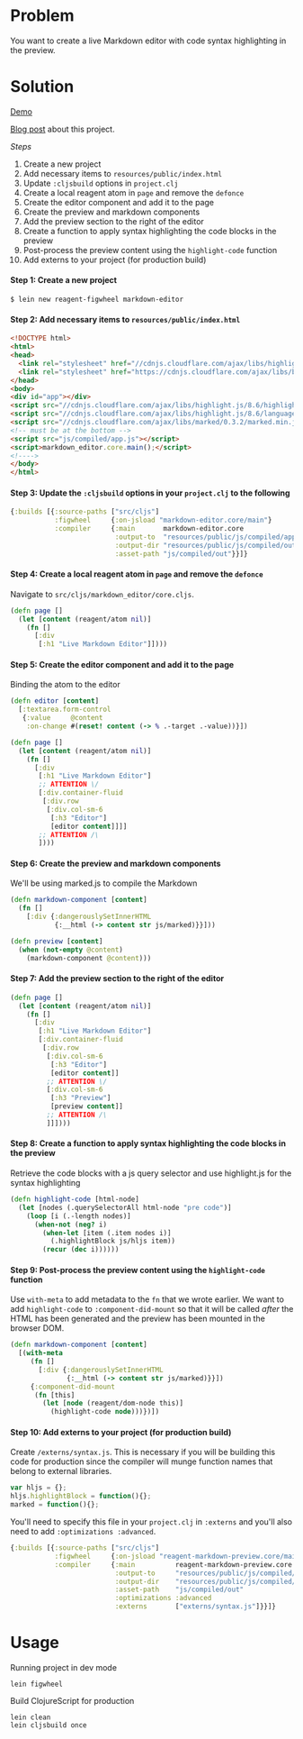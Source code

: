 # Problem

You want to create a live Markdown editor with code syntax highlighting in the preview.

# Solution

[Demo](https://rawgit.com/lacarmen/reagent-markdown-editor/master/demo/editor.html)

[Blog post](http://carmenla.me/blog/posts/2015-06-23-reagent-live-markdown-editor.html) about this project.

*Steps*

1. Create a new project
2. Add necessary items to `resources/public/index.html`
3. Update `:cljsbuild` options in `project.clj` 
4. Create a local reagent atom in `page` and remove the `defonce`
5. Create the editor component and add it to the page
6. Create the preview and markdown components
7. Add the preview section to the right of the editor
8. Create a function to apply syntax highlighting the code blocks in the preview
9. Post-process the preview content using the `highlight-code` function
10. Add externs to your project (for production build)

#### Step 1: Create a new project

```
$ lein new reagent-figwheel markdown-editor
```

#### Step 2: Add necessary items to `resources/public/index.html`

```html
<!DOCTYPE html>
<html>
<head>
  <link rel="stylesheet" href="//cdnjs.cloudflare.com/ajax/libs/highlight.js/8.6/styles/default.min.css">
  <link rel="stylesheet" href="https://cdnjs.cloudflare.com/ajax/libs/bootswatch/3.1.1-1/css/united/bootstrap.min.css">
</head>
<body>
<div id="app"></div>
<script src="//cdnjs.cloudflare.com/ajax/libs/highlight.js/8.6/highlight.min.js"></script>
<script src="//cdnjs.cloudflare.com/ajax/libs/highlight.js/8.6/languages/clojure.min.js"></script>
<script src="//cdnjs.cloudflare.com/ajax/libs/marked/0.3.2/marked.min.js"></script>
<!-- must be at the bottom -->
<script src="js/compiled/app.js"></script>
<script>markdown_editor.core.main();</script>
<!---->
</body>
</html>
```

#### Step 3: Update the `:cljsbuild` options in your `project.clj` to the following

```clojure
{:builds [{:source-paths ["src/cljs"]
           :figwheel     {:on-jsload "markdown-editor.core/main"}
           :compiler     {:main       markdown-editor.core
                          :output-to  "resources/public/js/compiled/app.js"
                          :output-dir "resources/public/js/compiled/out"
                          :asset-path "js/compiled/out"}}]}
```


#### Step 4: Create a local reagent atom in `page` and remove the `defonce`

Navigate to `src/cljs/markdown_editor/core.cljs`.

```clojure
(defn page []
  (let [content (reagent/atom nil)]
    (fn []
      [:div
       [:h1 "Live Markdown Editor"]])))
```

#### Step 5: Create the editor component and add it to the page

Binding the atom to the editor

```clojure
(defn editor [content]
  [:textarea.form-control
   {:value     @content
    :on-change #(reset! content (-> % .-target .-value))}])

(defn page []
  (let [content (reagent/atom nil)]
    (fn []
      [:div
       [:h1 "Live Markdown Editor"]
       ;; ATTENTION \/
       [:div.container-fluid
        [:div.row
         [:div.col-sm-6
          [:h3 "Editor"]
          [editor content]]]]
       ;; ATTENTION /\
       ])))
```

#### Step 6: Create the preview and markdown components

We'll be using marked.js to compile the Markdown

```clojure
(defn markdown-component [content]
  (fn []
    [:div {:dangerouslySetInnerHTML
           {:__html (-> content str js/marked)}}]))

(defn preview [content]
  (when (not-empty @content)
    (markdown-component @content)))
```

#### Step 7: Add the preview section to the right of the editor

```clojure
(defn page []
  (let [content (reagent/atom nil)]
    (fn []
      [:div
       [:h1 "Live Markdown Editor"]
       [:div.container-fluid
        [:div.row
         [:div.col-sm-6
          [:h3 "Editor"]
          [editor content]]
         ;; ATTENTION \/
         [:div.col-sm-6
          [:h3 "Preview"]
          [preview content]]
         ;; ATTENTION /\
         ]]])))
```

#### Step 8: Create a function to apply syntax highlighting the code blocks in the preview

Retrieve the code blocks with a js query selector and use highlight.js for the syntax highlighting

```clojure
(defn highlight-code [html-node]
  (let [nodes (.querySelectorAll html-node "pre code")]
    (loop [i (.-length nodes)]
      (when-not (neg? i)
        (when-let [item (.item nodes i)]
          (.highlightBlock js/hljs item))
        (recur (dec i))))))
```

#### Step 9: Post-process the preview content using the `highlight-code` function

Use `with-meta` to add metadata to the `fn` that we wrote earlier. We want to add `highlight-code` to `:component-did-mount` so that it will be called *after* the HTML has been generated and the preview has been mounted in the browser DOM. 

```clojure
(defn markdown-component [content]
  [(with-meta
     (fn []
       [:div {:dangerouslySetInnerHTML
              {:__html (-> content str js/marked)}}])
     {:component-did-mount
      (fn [this]
        (let [node (reagent/dom-node this)]
          (highlight-code node)))})])
```

#### Step 10: Add externs to your project (for production build)

Create `/externs/syntax.js`. This is necessary if you will be building this code for production since the compiler will munge function names that belong to external libraries. 

```javascript
var hljs = {};
hljs.highlightBlock = function(){};
marked = function(){};
```

You'll need to specify this file in your `project.clj` in `:externs` and you'll also need to add `:optimizations :advanced`.

```clojure
{:builds [{:source-paths ["src/cljs"]
           :figwheel     {:on-jsload "reagent-markdown-preview.core/main"}
           :compiler     {:main          reagent-markdown-preview.core
                          :output-to     "resources/public/js/compiled/app.js"
                          :output-dir    "resources/public/js/compiled/out"
                          :asset-path    "js/compiled/out"
                          :optimizations :advanced
                          :externs       ["externs/syntax.js"]}}]}
```

# Usage

Running project in dev mode

```
lein figwheel
```

Build ClojureScript for production

```
lein clean
lein cljsbuild once
```
